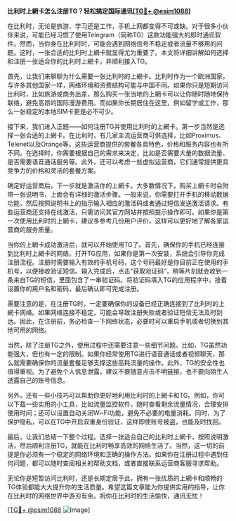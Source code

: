 **比利时上網卡怎么注册TG？轻松搞定国际通讯[[TG💪+ @esim1088](https://t.me/s/esim1088)]**

在比利时，无论是旅游、学习还是工作，手机上网都变得不可或缺。对于很多小伙伴来说，可能已经习惯了使用Telegram（简称TG）这款功能强大的即时通讯软件。然而，当你身在比利时时，可能会遇到网络信号不稳定或者流量不够用的问题。这时，一张合适的比利时上網卡就显得尤为重要了。本文将详细讲解如何选择和注册一张适合你的比利时上網卡，并顺利接入TG。

首先，让我们来聊聊为什么需要一张比利时的上網卡。比利时作为一个欧洲国家，与许多其他国家一样，网络环境和资费结构可能与中国不同。如果你只是短期访问比利时，比如旅游或商务出差，那么购买一张当地的上網卡可以让你随时随地保持联络，避免高昂的国际漫游费用。而如果你长期居住在这里，例如留学或工作，那么一张稳定的本地SIM卡更是必不可少。

接下来，我们进入正题——如何注册TG并使用比利时的上網卡。第一步当然是选择一张合适的上網卡。在比利时，有几家主流运营商可供选择，比如Proximus、Telenet以及Orange等。这些运营商提供的套餐各具特色，价格和服务内容也有所不同。在选择时，你需要根据自己的需求来决定，比如是否需要大量的数据流量、是否需要语音通话服务等。此外，还可以考虑一些虚拟运营商，它们通常提供更具竞争力的价格和灵活的套餐方案。

确定好运营商后，下一步就是激活你的上網卡。大多数情况下，购买上網卡时会附带一张说明书，上面会有详细的激活步骤。一般来说，你需要打开手机的移动数据功能，然后按照说明书上的指示输入相应的激活码或者通过短信发送激活请求。有些运营商还支持在线激活，只需访问其官方网站并按照提示操作即可。如果你是第一次使用比利时的上網卡，建议多参考几份用户评价，这样可以更好地了解各家运营商的服务质量。

当你的上網卡成功激活后，就可以开始使用TG了。首先，确保你的手机已经连接到比利时上網卡的网络。打开TG应用，如果你是第一次安装，系统会引导你完成注册流程。注册时需要输入有效的手机号码，这个号码最好是你目前正在使用的手机号，以便接收验证短信。输入完成后，点击“获取验证码”，稍等片刻就会收到一条来自TG的短信，里面包含了一串验证码。将验证码填入TG的应用程序中，接着设置你的用户名和密码，最后确认即可完成注册。

需要注意的是，在注册TG时，一定要确保你的设备已经正确连接到了比利时的上網卡网络。如果网络连接不稳定，可能会导致注册失败或者验证短信无法及时到达。因此，在注册前，务必检查一下网络状态，必要时可以重启手机或者切换到其他可用的网络。

当然，除了注册TG之外，使用过程中还需要注意一些细节问题。比如，TG虽然功能强大，但也有一定的限制。如果你经常使用TG进行语音通话或者视频聊天，那么就需要确保你的流量套餐足够支撑这些高耗流量的操作。此外，TG的安全性也值得重视。为了避免个人信息泄露，建议不要随意点击不明链接，也不要向陌生人透露自己的账号信息。

另外，还有一些小技巧可以帮助你更好地利用比利时的上網卡和TG。例如，你可以下载一些实用的小工具，比如流量监控软件，随时查看剩余流量情况，合理安排使用时间；还可以设置自动关闭Wi-Fi功能，避免不必要的电量消耗。同时，为了保护隐私，可以在TG中开启双重身份验证，这样即使账号被盗，也能及时找回。

最后，让我们总结一下整个过程。选择一张适合自己的比利时上網卡，按照说明激活，然后顺利注册TG，就能在比利时畅享高效的网络生活了。当然，这一切的前提是你必须有一个稳定的网络环境和正确的操作方法。如果你在注册过程中遇到任何问题，都可以随时查阅相关的帮助文档，或者直接联系运营商客服寻求帮助。

无论你是短暂访问比利时，还是长期定居于此，拥有一张优质的上網卡和顺畅的TG体验都能大大提升你的生活质量。希望这篇文章能为你提供实用的指导，让你在比利时的网络世界中游刃有余。祝你在比利时的生活愉快，通讯无忧！

[[TG💪+ @esim1088](https://t.me/s/esim1088) ![Image](https://i.postimg.cc/4NQfJmqS/Snipaste-2025-05-13-00-14-12.png)]